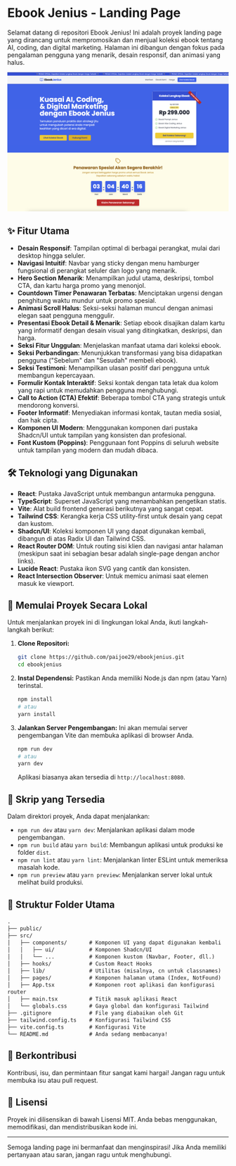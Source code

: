 # Ebook Jenius - Landing Page 

Selamat datang di repositori Ebook Jenius! Ini adalah proyek landing page yang dirancang untuk mempromosikan dan menjual koleksi ebook tentang AI, coding, dan digital marketing. Halaman ini dibangun dengan fokus pada pengalaman pengguna yang menarik, desain responsif, dan animasi yang halus.

![Screenshot](https://github.com/paijoe29/ebookjenius/blob/dc778bf680385e17a771df8ac83270507110fdef/public/Screenshot%202025-05-18%20at%2019.19.43.png)

## ✨ Fitur Utama

*   **Desain Responsif**: Tampilan optimal di berbagai perangkat, mulai dari desktop hingga seluler.
*   **Navigasi Intuitif**: Navbar yang sticky dengan menu hamburger fungsional di perangkat seluler dan logo yang menarik.
*   **Hero Section Menarik**: Menampilkan judul utama, deskripsi, tombol CTA, dan kartu harga promo yang menonjol.
*   **Countdown Timer Penawaran Terbatas**: Menciptakan urgensi dengan penghitung waktu mundur untuk promo spesial.
*   **Animasi Scroll Halus**: Seksi-seksi halaman muncul dengan animasi elegan saat pengguna menggulir.
*   **Presentasi Ebook Detail & Menarik**: Setiap ebook disajikan dalam kartu yang informatif dengan desain visual yang ditingkatkan, deskripsi, dan harga.
*   **Seksi Fitur Unggulan**: Menjelaskan manfaat utama dari koleksi ebook.
*   **Seksi Perbandingan**: Menunjukkan transformasi yang bisa didapatkan pengguna ("Sebelum" dan "Sesudah" membeli ebook).
*   **Seksi Testimoni**: Menampilkan ulasan positif dari pengguna untuk membangun kepercayaan.
*   **Formulir Kontak Interaktif**: Seksi kontak dengan tata letak dua kolom yang rapi untuk memudahkan pengguna menghubungi.
*   **Call to Action (CTA) Efektif**: Beberapa tombol CTA yang strategis untuk mendorong konversi.
*   **Footer Informatif**: Menyediakan informasi kontak, tautan media sosial, dan hak cipta.
*   **Komponen UI Modern**: Menggunakan komponen dari pustaka Shadcn/UI untuk tampilan yang konsisten dan profesional.
*   **Font Kustom (Poppins)**: Penggunaan font Poppins di seluruh website untuk tampilan yang modern dan mudah dibaca.

## 🛠️ Teknologi yang Digunakan

*   **React**: Pustaka JavaScript untuk membangun antarmuka pengguna.
*   **TypeScript**: Superset JavaScript yang menambahkan pengetikan statis.
*   **Vite**: Alat build frontend generasi berikutnya yang sangat cepat.
*   **Tailwind CSS**: Kerangka kerja CSS utility-first untuk desain yang cepat dan kustom.
*   **Shadcn/UI**: Koleksi komponen UI yang dapat digunakan kembali, dibangun di atas Radix UI dan Tailwind CSS.
*   **React Router DOM**: Untuk routing sisi klien dan navigasi antar halaman (meskipun saat ini sebagian besar adalah single-page dengan anchor links).
*   **Lucide React**: Pustaka ikon SVG yang cantik dan konsisten.
*   **React Intersection Observer**: Untuk memicu animasi saat elemen masuk ke viewport.

## 🚀 Memulai Proyek Secara Lokal

Untuk menjalankan proyek ini di lingkungan lokal Anda, ikuti langkah-langkah berikut:

1.  **Clone Repositori:**
    ```bash
    git clone https://github.com/paijoe29/ebookjenius.git
    cd ebookjenius
    ```


2.  **Instal Dependensi:**
    Pastikan Anda memiliki Node.js dan npm (atau Yarn) terinstal.
    ```bash
    npm install
    # atau
    yarn install
    ```

3.  **Jalankan Server Pengembangan:**
    Ini akan memulai server pengembangan Vite dan membuka aplikasi di browser Anda.
    ```bash
    npm run dev
    # atau
    yarn dev
    ```
    Aplikasi biasanya akan tersedia di `http://localhost:8080`.

## 📜 Skrip yang Tersedia

Dalam direktori proyek, Anda dapat menjalankan:

*   `npm run dev` atau `yarn dev`: Menjalankan aplikasi dalam mode pengembangan.
*   `npm run build` atau `yarn build`: Membangun aplikasi untuk produksi ke folder `dist`.
*   `npm run lint` atau `yarn lint`: Menjalankan linter ESLint untuk memeriksa masalah kode.
*   `npm run preview` atau `yarn preview`: Menjalankan server lokal untuk melihat build produksi.

## 📁 Struktur Folder Utama

```
.
├── public/
├── src/
│   ├── components/       # Komponen UI yang dapat digunakan kembali
│   │   ├── ui/           # Komponen Shadcn/UI
│   │   └── ...           # Komponen kustom (Navbar, Footer, dll.)
│   ├── hooks/            # Custom React Hooks
│   ├── lib/              # Utilitas (misalnya, cn untuk classnames)
│   ├── pages/            # Komponen halaman utama (Index, NotFound)
│   ├── App.tsx           # Komponen root aplikasi dan konfigurasi router
│   ├── main.tsx          # Titik masuk aplikasi React
│   └── globals.css       # Gaya global dan konfigurasi Tailwind
├── .gitignore            # File yang diabaikan oleh Git
├── tailwind.config.ts    # Konfigurasi Tailwind CSS
├── vite.config.ts        # Konfigurasi Vite
└── README.md             # Anda sedang membacanya!
```

## 🤝 Berkontribusi

Kontribusi, isu, dan permintaan fitur sangat kami hargai! Jangan ragu untuk membuka isu atau pull request.

## 📄 Lisensi

Proyek ini dilisensikan di bawah Lisensi MIT. Anda bebas menggunakan, memodifikasi, dan mendistribusikan kode ini.

---

Semoga landing page ini bermanfaat dan menginspirasi! Jika Anda memiliki pertanyaan atau saran, jangan ragu untuk menghubungi.
